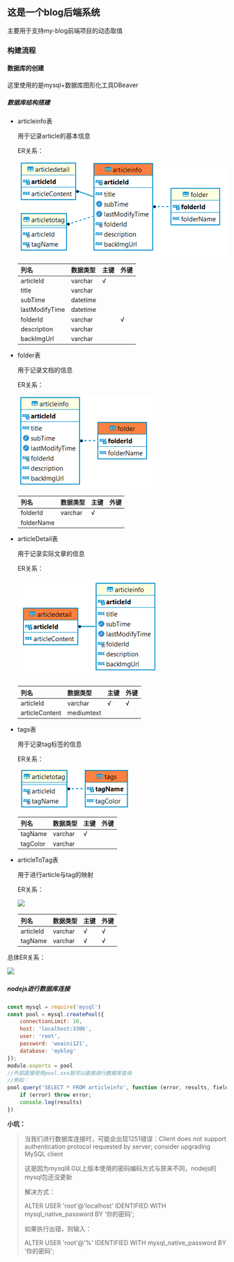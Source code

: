 ## 这是一个blog后端系统

主要用于支持my-blog前端项目的动态取值

### 构建流程

#### 数据库的创建

这里使用的是mysql+数据库图形化工具DBeaver

##### 数据库结构搭建

- articleinfo表

  用于记录article的基本信息

  ER关系：

  ![](.\images\Snipaste_2023-10-02_16-49-18.png)

  | 列名           | 数据类型 | 主键 | 外键 |
  | -------------- | -------- | ---- | ---- |
  | articleId      | varchar  | √    |      |
  | title          | varchar  |      |      |
  | subTime        | datetime |      |      |
  | lastModifyTime | datetime |      |      |
  | folderId       | varchar  |      | √    |
  | description    | varchar  |      |      |
  | backImgUrl     | varchar  |      |      |

- folder表

  用于记录文档的信息

  ER关系：

  ![](.\images\Snipaste_2023-10-02_16-47-49.png)

  | 列名       | 数据类型 | 主键 | 外键 |
  | ---------- | -------- | ---- | ---- |
  | folderId   | varchar  | √    |      |
  | folderName |          |      |      |

- articleDetail表

  用于记录实际文章的信息

  ER关系：

  ![](.\images\Snipaste_2023-10-02_16-48-43.png)

  | 列名           | 数据类型   | 主键 | 外键 |
  | -------------- | ---------- | ---- | ---- |
  | articleId      | varchar    | √    | √    |
  | articleContent | mediumtext |      |      |

- tags表

  用于记录tag标签的信息

  ER关系：

  ![](.\images\Snipaste_2023-10-02_16-51-00.png)

  | 列名     | 数据类型 | 主键 | 外键 |
  | -------- | -------- | ---- | ---- |
  | tagName  | varchar  | √    |      |
  | tagColor | varchar  |      |      |

- articleToTag表

  用于进行article与tag的映射

  ER关系：

  ![](D:\BaiduNetdiskDownload\workspace\my-blog\my-blog-nodejs\images\Snipaste_2023-10-04_17-07-05.png)
  
  | 列名      | 数据类型 | 主键 | 外键 |
  | --------- | -------- | ---- | ---- |
  | articleId | varchar  | √    | √    |
  | tagName   | varchar  | √    | √    |

总体ER关系：

![](D:\BaiduNetdiskDownload\workspace\my-blog\my-blog-nodejs\images\Snipaste_2023-10-04_17-08-00.png)

##### nodejs进行数据库连接

~~~javascript
const mysql = require('mysql')
const pool = mysql.createPool({
    connectionLimit: 10,
    host: 'localhost:3306',
    user: 'root',
    password: 'woaini121',
    database: 'myblog'
});
module.exports = pool
//外部直接使用pool.xxx就可以直接进行数据库查询
//例如：
pool.query('SELECT * FROM articleinfo', function (error, results, fields) {
    if (error) throw error;
    console.log(results)
})
~~~

**小坑：**

> 当我们进行数据库连接时，可能会出现1251错误：Client does not support authentication protocol requested by server; consider upgrading MySQL client
>
> 这是因为mysql8.0以上版本使用的密码编码方式与原来不同，nodejs的mysql包还没更新
>
> 解决方式：
>
> ALTER USER 'root'@'localhost' IDENTIFIED WITH mysql_native_password BY ’你的密码';
>
> 如果执行出错，则输入：
>
> ALTER USER 'root'@'%' IDENTIFIED WITH mysql_native_password BY ’你的密码';

